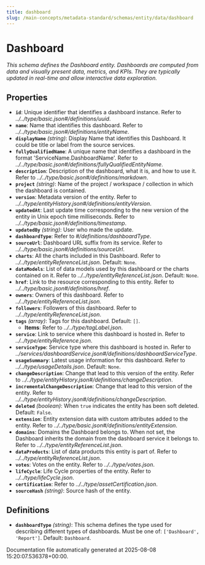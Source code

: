 ```yaml
---
title: dashboard
slug: /main-concepts/metadata-standard/schemas/entity/data/dashboard
---
```


# Dashboard

*This schema defines the Dashboard entity. Dashboards are computed from data and visually present data, metrics, and KPIs. They are typically updated in real-time and allow interactive data exploration.*

## Properties

- **`id`**: Unique identifier that identifies a dashboard instance. Refer to *../../type/basic.json#/definitions/uuid*.
- **`name`**: Name that identifies this dashboard. Refer to *../../type/basic.json#/definitions/entityName*.
- **`displayName`** *(string)*: Display Name that identifies this Dashboard. It could be title or label from the source services.
- **`fullyQualifiedName`**: A unique name that identifies a dashboard in the format 'ServiceName.DashboardName'. Refer to *../../type/basic.json#/definitions/fullyQualifiedEntityName*.
- **`description`**: Description of the dashboard, what it is, and how to use it. Refer to *../../type/basic.json#/definitions/markdown*.
- **`project`** *(string)*: Name of the project / workspace / collection in which the dashboard is contained.
- **`version`**: Metadata version of the entity. Refer to *../../type/entityHistory.json#/definitions/entityVersion*.
- **`updatedAt`**: Last update time corresponding to the new version of the entity in Unix epoch time milliseconds. Refer to *../../type/basic.json#/definitions/timestamp*.
- **`updatedBy`** *(string)*: User who made the update.
- **`dashboardType`**: Refer to *#/definitions/dashboardType*.
- **`sourceUrl`**: Dashboard URL suffix from its service. Refer to *../../type/basic.json#/definitions/sourceUrl*.
- **`charts`**: All the charts included in this Dashboard. Refer to *../../type/entityReferenceList.json*. Default: `None`.
- **`dataModels`**: List of data models used by this dashboard or the charts contained on it. Refer to *../../type/entityReferenceList.json*. Default: `None`.
- **`href`**: Link to the resource corresponding to this entity. Refer to *../../type/basic.json#/definitions/href*.
- **`owners`**: Owners of this dashboard. Refer to *../../type/entityReferenceList.json*.
- **`followers`**: Followers of this dashboard. Refer to *../../type/entityReferenceList.json*.
- **`tags`** *(array)*: Tags for this dashboard. Default: `[]`.
  - **Items**: Refer to *../../type/tagLabel.json*.
- **`service`**: Link to service where this dashboard is hosted in. Refer to *../../type/entityReference.json*.
- **`serviceType`**: Service type where this dashboard is hosted in. Refer to *../services/dashboardService.json#/definitions/dashboardServiceType*.
- **`usageSummary`**: Latest usage information for this dashboard. Refer to *../../type/usageDetails.json*. Default: `None`.
- **`changeDescription`**: Change that lead to this version of the entity. Refer to *../../type/entityHistory.json#/definitions/changeDescription*.
- **`incrementalChangeDescription`**: Change that lead to this version of the entity. Refer to *../../type/entityHistory.json#/definitions/changeDescription*.
- **`deleted`** *(boolean)*: When `true` indicates the entity has been soft deleted. Default: `False`.
- **`extension`**: Entity extension data with custom attributes added to the entity. Refer to *../../type/basic.json#/definitions/entityExtension*.
- **`domains`**: Domains the Dashboard belongs to. When not set, the Dashboard inherits the domain from the dashboard service it belongs to. Refer to *../../type/entityReferenceList.json*.
- **`dataProducts`**: List of data products this entity is part of. Refer to *../../type/entityReferenceList.json*.
- **`votes`**: Votes on the entity. Refer to *../../type/votes.json*.
- **`lifeCycle`**: Life Cycle properties of the entity. Refer to *../../type/lifeCycle.json*.
- **`certification`**: Refer to *../../type/assetCertification.json*.
- **`sourceHash`** *(string)*: Source hash of the entity.
## Definitions

- **`dashboardType`** *(string)*: This schema defines the type used for describing different types of dashboards. Must be one of: `['Dashboard', 'Report']`. Default: `Dashboard`.


Documentation file automatically generated at 2025-08-08 15:20:07.536378+00:00.
